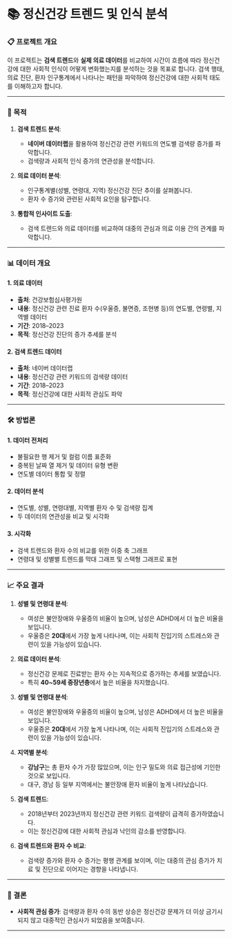 # 📚 정신건강 트렌드 및 인식 분석

### 📋 프로젝트 개요
이 프로젝트는 **검색 트렌드**와 **실제 의료 데이터**를 비교하여 시간이 흐름에 따라 정신건강에 대한 사회적 인식이 어떻게 변화했는지를 분석하는 것을 목표로 합니다. 검색 행태, 의료 진단, 환자 인구통계에서 나타나는 패턴을 파악하여 정신건강에 대한 사회적 태도를 이해하고자 합니다.

---

### 🎯 목적
1. **검색 트렌드 분석**:
   - **네이버 데이터랩**을 활용하여 정신건강 관련 키워드의 연도별 검색량 증가를 파악합니다.
   - 검색량과 사회적 인식 증가의 연관성을 분석합니다.

2. **의료 데이터 분석**:
   - 인구통계별(성별, 연령대, 지역) 정신건강 진단 추이를 살펴봅니다.
   - 환자 수 증가와 관련된 사회적 요인을 탐구합니다.

3. **통합적 인사이트 도출**:
   - 검색 트렌드와 의료 데이터를 비교하여 대중의 관심과 의료 이용 간의 관계를 파악합니다.

---

### 📊 데이터 개요
#### 1. **의료 데이터**
- **출처**: 건강보험심사평가원
- **내용**: 정신건강 관련 진료 환자 수(우울증, 불면증, 조현병 등)의 연도별, 연령별, 지역별 데이터
- **기간**: 2018–2023
- **목적**: 정신건강 진단의 증가 추세를 분석

#### 2. **검색 트렌드 데이터**
- **출처**: 네이버 데이터랩
- **내용**: 정신건강 관련 키워드의 검색량 데이터
- **기간**: 2018–2023
- **목적**: 정신건강에 대한 사회적 관심도 파악

---

### 🛠️ 방법론
#### 1. **데이터 전처리**
   - 불필요한 행 제거 및 컬럼 이름 표준화
   - 중복된 날짜 열 제거 및 데이터 유형 변환
   - 연도별 데이터 통합 및 정렬

#### 2. **데이터 분석**
   - 연도별, 성별, 연령대별, 지역별 환자 수 및 검색량 집계
   - 두 데이터의 연관성을 비교 및 시각화

#### 3. **시각화**
   - 검색 트렌드와 환자 수의 비교를 위한 이중 축 그래프
   - 연령대 및 성별별 트렌드를 막대 그래프 및 스택형 그래프로 표현

---

### 📈 주요 결과

1. **성별 및 연령대 분석**:
   - 여성은 불안장애와 우울증의 비율이 높으며, 남성은 ADHD에서 더 높은 비율을 보입니다.
   - 우울증은 **20대**에서 가장 높게 나타나며, 이는 사회적 진입기의 스트레스와 관련이 있을 가능성이 있습니다.
     
2. **의료 데이터 분석**:
   - 정신건강 문제로 진료받는 환자 수는 지속적으로 증가하는 추세를 보였습니다.
   - 특히 **40~59세 중장년층**에서 높은 비율을 차지했습니다.

3. **성별 및 연령대 분석**:
   - 여성은 불안장애와 우울증의 비율이 높으며, 남성은 ADHD에서 더 높은 비율을 보입니다.
   - 우울증은 **20대**에서 가장 높게 나타나며, 이는 사회적 진입기의 스트레스와 관련이 있을 가능성이 있습니다.

4. **지역별 분석**:
   - **강남구**는 총 환자 수가 가장 많았으며, 이는 인구 밀도와 의료 접근성에 기인한 것으로 보입니다.
   - 대구, 경남 등 일부 지역에서는 불안장애 환자 비율이 높게 나타났습니다.
     
5. **검색 트렌드**:
   - 2018년부터 2023년까지 정신건강 관련 키워드 검색량이 급격히 증가하였습니다.
   - 이는 정신건강에 대한 사회적 관심과 낙인의 감소를 반영합니다.

5. **검색 트렌드와 환자 수 비교**:
   - 검색량 증가와 환자 수 증가는 평행 관계를 보이며, 이는 대중의 관심 증가가 치료 및 진단으로 이어지는 경향을 나타냅니다.
  


---

### 🌟 결론
- **사회적 관심 증가**: 검색량과 환자 수의 동반 상승은 정신건강 문제가 더 이상 금기시되지 않고 대중적인 관심사가 되었음을 보여줍니다.

---

